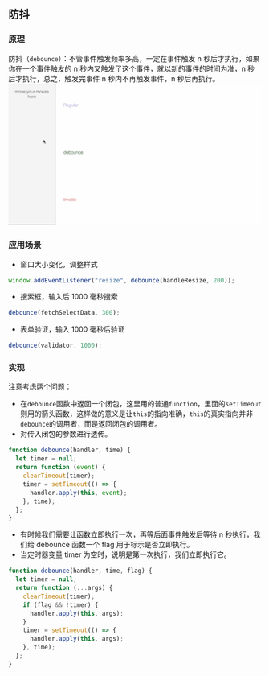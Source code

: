 ## 防抖

### 原理

防抖（`debounce`）：不管事件触发频率多高，一定在事件触发 n 秒后才执行，如果你在一个事件触发的 n 秒内又触发了这个事件，就以新的事件的时间为准，n 秒后才执行，总之，触发完事件 n 秒内不再触发事件，n 秒后再执行。
![debounce-throttle](./assets/debounce-throttle.gif)

### 应用场景

- 窗口大小变化，调整样式

```js
window.addEventListener("resize", debounce(handleResize, 200));
```

- 搜索框，输入后 1000 毫秒搜索

```js
debounce(fetchSelectData, 300);
```

- 表单验证，输入 1000 毫秒后验证

```js
debounce(validator, 1000);
```

### 实现

注意考虑两个问题：

- 在`debounce`函数中返回一个闭包，这里用的普通`function`，里面的`setTimeout`则用的箭头函数，这样做的意义是让`this`的指向准确，`this`的真实指向并非`debounce`的调用者，而是返回闭包的调用者。
- 对传入闭包的参数进行透传。

```js
function debounce(handler, time) {
  let timer = null;
  return function (event) {
    clearTimeout(timer);
    timer = setTimeout(() => {
      handler.apply(this, event);
    }, time);
  };
}
```

- 有时候我们需要让函数立即执行一次，再等后面事件触发后等待 n 秒执行，我们给 debounce 函数一个 flag 用于标示是否立即执行。
- 当定时器变量 timer 为空时，说明是第一次执行，我们立即执行它。

```js
function debounce(handler, time, flag) {
  let timer = null;
  return function (...args) {
    clearTimeout(timer);
    if (flag && !timer) {
      handler.apply(this, args);
    }
    timer = setTimeout(() => {
      handler.apply(this, args);
    }, time);
  };
}
```
